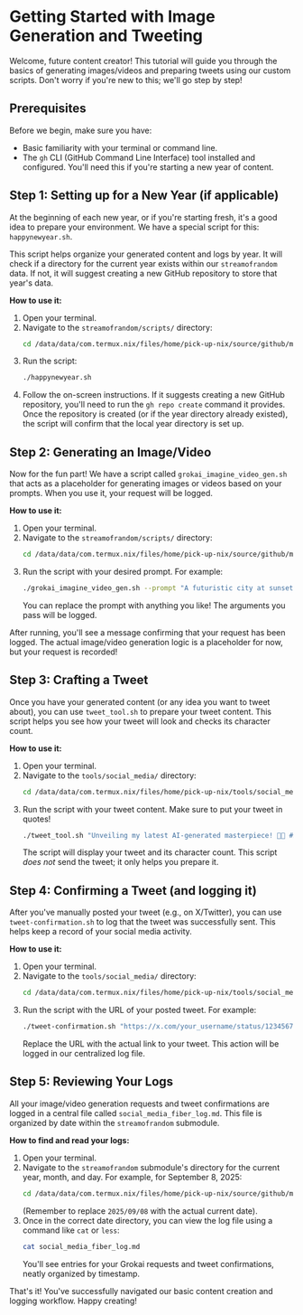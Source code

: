 # Getting Started with Image Generation and Tweeting

Welcome, future content creator! This tutorial will guide you through the basics of generating images/videos and preparing tweets using our custom scripts. Don't worry if you're new to this; we'll go step by step!

## Prerequisites

Before we begin, make sure you have:

*   Basic familiarity with your terminal or command line.
*   The `gh` CLI (GitHub Command Line Interface) tool installed and configured. You'll need this if you're starting a new year of content.

## Step 1: Setting up for a New Year (if applicable)

At the beginning of each new year, or if you're starting fresh, it's a good idea to prepare your environment. We have a special script for this: `happynewyear.sh`.

This script helps organize your generated content and logs by year. It will check if a directory for the current year exists within our `streamofrandom` data. If not, it will suggest creating a new GitHub repository to store that year's data.

**How to use it:**

1.  Open your terminal.
2.  Navigate to the `streamofrandom/scripts/` directory:
    ```bash
    cd /data/data/com.termux.nix/files/home/pick-up-nix/source/github/meta-introspector/streamofrandom/scripts/
    ```
3.  Run the script:
    ```bash
    ./happynewyear.sh
    ```
4.  Follow the on-screen instructions. If it suggests creating a new GitHub repository, you'll need to run the `gh repo create` command it provides. Once the repository is created (or if the year directory already existed), the script will confirm that the local year directory is set up.

## Step 2: Generating an Image/Video

Now for the fun part! We have a script called `grokai_imagine_video_gen.sh` that acts as a placeholder for generating images or videos based on your prompts. When you use it, your request will be logged.

**How to use it:**

1.  Open your terminal.
2.  Navigate to the `streamofrandom/scripts/` directory:
    ```bash
    cd /data/data/com.termux.nix/files/home/pick-up-nix/source/github/meta-introspector/streamofrandom/scripts/
    ```
3.  Run the script with your desired prompt. For example:
    ```bash
    ./grokai_imagine_video_gen.sh --prompt "A futuristic city at sunset with flying cars" --type image
    ```
    You can replace the prompt with anything you like! The arguments you pass will be logged.

After running, you'll see a message confirming that your request has been logged. The actual image/video generation logic is a placeholder for now, but your request is recorded!

## Step 3: Crafting a Tweet

Once you have your generated content (or any idea you want to tweet about), you can use `tweet_tool.sh` to prepare your tweet content. This script helps you see how your tweet will look and checks its character count.

**How to use it:**

1.  Open your terminal.
2.  Navigate to the `tools/social_media/` directory:
    ```bash
    cd /data/data/com.termux.nix/files/home/pick-up-nix/tools/social_media/
    ```
3.  Run the script with your tweet content. Make sure to put your tweet in quotes!
    ```bash
    ./tweet_tool.sh "Unveiling my latest AI-generated masterpiece! 🎨✨ #AIArt #FutureTech"
    ```
    The script will display your tweet and its character count. This script *does not* send the tweet; it only helps you prepare it.

## Step 4: Confirming a Tweet (and logging it)

After you've manually posted your tweet (e.g., on X/Twitter), you can use `tweet-confirmation.sh` to log that the tweet was successfully sent. This helps keep a record of your social media activity.

**How to use it:**

1.  Open your terminal.
2.  Navigate to the `tools/social_media/` directory:
    ```bash
    cd /data/data/com.termux.nix/files/home/pick-up-nix/tools/social_media/
    ```
3.  Run the script with the URL of your posted tweet. For example:
    ```bash
    ./tweet-confirmation.sh "https://x.com/your_username/status/1234567890"
    ```
    Replace the URL with the actual link to your tweet. This action will be logged in our centralized log file.

## Step 5: Reviewing Your Logs

All your image/video generation requests and tweet confirmations are logged in a central file called `social_media_fiber_log.md`. This file is organized by date within the `streamofrandom` submodule.

**How to find and read your logs:**

1.  Open your terminal.
2.  Navigate to the `streamofrandom` submodule's directory for the current year, month, and day. For example, for September 8, 2025:
    ```bash
    cd /data/data/com.termux.nix/files/home/pick-up-nix/source/github/meta-introspector/streamofrandom/2025/09/08/
    ```
    (Remember to replace `2025/09/08` with the actual current date).
3.  Once in the correct date directory, you can view the log file using a command like `cat` or `less`:
    ```bash
    cat social_media_fiber_log.md
    ```
    You'll see entries for your Grokai requests and tweet confirmations, neatly organized by timestamp.

That's it! You've successfully navigated our basic content creation and logging workflow. Happy creating!